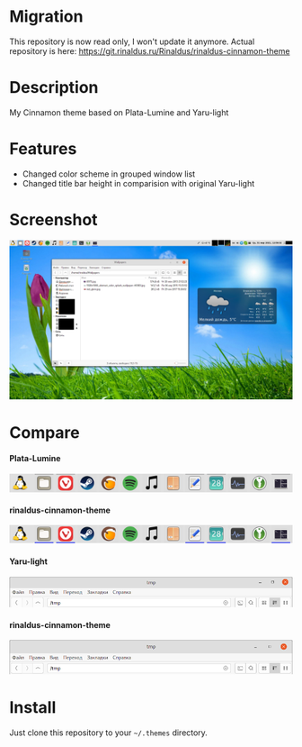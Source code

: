 # Migration

This repository is now read only, I won't update it anymore. Actual repository is here: https://git.rinaldus.ru/Rinaldus/rinaldus-cinnamon-theme

# Description
My Cinnamon theme based on Plata-Lumine and Yaru-light

# Features
* Changed color scheme in grouped window list
* Changed title bar height in comparision with original Yaru-light

# Screenshot
![screenshot](screenshots/desktop_screenshot.png?raw=true)

# Compare
#### Plata-Lumine
![before](screenshots/plata_lumine.png?raw=true)
#### rinaldus-cinnamon-theme
![after](screenshots/rinaldus_cinnamon_theme.png?raw=true)
#### Yaru-light
![before](screenshots/yaru_light.png?raw=true)
#### rinaldus-cinnamon-theme
![after](screenshots/rinaldus_cinnamon_theme2.png?raw=true)

# Install
Just clone this repository to your `~/.themes` directory.
